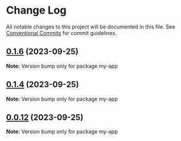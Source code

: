 # Change Log

All notable changes to this project will be documented in this file.
See [Conventional Commits](https://conventionalcommits.org) for commit guidelines.

## [0.1.6](https://github.com/saivaradula/letslerna/compare/v0.1.5...v0.1.6) (2023-09-25)

**Note:** Version bump only for package my-app





## [0.1.4](https://github.com/saivaradula/letslerna/compare/v0.1.3...v0.1.4) (2023-09-25)

**Note:** Version bump only for package my-app





## [0.0.12](https://github.com/saivaradula/letslerna/compare/v0.0.11...v0.0.12) (2023-09-25)

**Note:** Version bump only for package my-app
